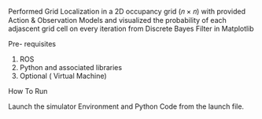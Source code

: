 
Performed Grid Localization in a 2D occupancy grid (𝑛 × 𝑛) with provided Action & Observation
Models and visualized the probability of each adjascent grid cell on every iteration from Discrete Bayes Filter in
Matplotlib

Pre- requisites
1. ROS
2. Python and associated libraries
3. Optional ( Virtual Machine)

How To Run

Launch the simulator Environment and Python Code from the launch file.
